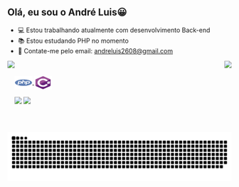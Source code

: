 ## Olá, eu sou o André Luis😀

- 💻 Estou trabalhando atualmente com desenvolvimento Back-end
- 📚 Estou estudando PHP no momento
- 📩 Contate-me pelo email: andreluis2608@gmail.com

 <div>
  <a href="https://github.com/DEV-AndreSilva"> <img align="left" height="160em" src="https://github-readme-stats.vercel.app/api?username=DEV-AndreSilva&show_icons=true&theme=dracula&include_all_commits=true&count_private=true"/>
  <img align="right" height="160em" src="https://github-readme-stats.vercel.app/api/top-langs/?username=DEV-AndreSilva&layout=compact&langs_count=7&theme=dracula"/>
</div>
<br>
 
 <div style="display: inline_block"><br>
  <img align="center" alt="Andre-Js" height="30" width="40" src="https://raw.githubusercontent.com/devicons/devicon/master/icons/php/php-plain.svg">
  <img align="center" alt="Andre-Csharp" height="30" width="40" src="https://raw.githubusercontent.com/devicons/devicon/master/icons/csharp/csharp-original.svg">
 </div>

 <br>  
 <div>
  <a href = "mailto:andreluis2608@gmail.com"><img src="https://img.shields.io/badge/-Gmail-%23333?style=for-the-badge&logo=gmail&logoColor=white" target="_blank"></a>
  <a href="www.linkedin.com/in/DevAndreLuis" target="_blank"><img src="https://img.shields.io/badge/-LinkedIn-%230077B5?style=for-the-badge&logo=linkedin&logoColor=white" target="_blank"></a>   
 </div>
  
   ![Snake animation](https://github.com/DEV-AndreSilva/DEV-AndreSilva/blob/output/github-contribution-grid-snake.svg)

  
<!-- 
- 😄 Pronouns: ...
 -⚡ Fun fact: ...
- 👯 I’m looking to collaborate on ...
- 🤔 I’m looking for help with ...
-->
